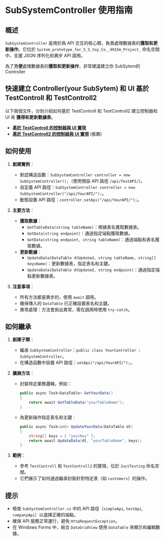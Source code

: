 # SubSystemController 使用指南

## 概述
`SubSystemController` 是用於與 API 交互的核心類，負責處理數據表的**獲取和更新操作**。它位於 `System_prototype_for_S_S_toy_Co__4915m_Project_` 命名空間中，支援 JSON 序列化和異步 API 調用。

為了**方便**處理數據表的**獲取和更新操作**，非常建議建立你 SubSytem的 Controller

## 快速建立 Controller(your SubSytem) 和 UI 基於 TestControll 和 TestControll2 
以下兩個文件，分別介紹如何基於 TestControll 和 TestControll2 建立控制器和 UI 來 **獲得和更新數據表**。
- **[基於 TestControll 的控制器與 UI 實現](Explainations_of_TestControll.md)**
- **[基於 TestControll2 的控制器與 UI 實現](Explainations_of_TestControll2.md)** (推薦)

## 如何使用
1. **創建實例**：
   - 默認構造函數：`SubSystemController controller = new SubSystemController();`（使用預設 API 路徑 `/api/TestAPI/`）。
   - 自定義 API 路徑：`SubSystemController controller = new SubSystemController("/api/YourAPI/");`。
   - 動態設置 API 路徑：`controller.setApi("/api/YourAPI/");`。

2. **主要方法**：
   - **獲取數據**：
     - `GetTableData(string tableName)`：根據表名獲取數據表。
     - `GetData(string endpoint)`：通過指定端點獲取數據。
     - `GetData(string endpoint, string tableName)`：通過端點和表名獲取數據。
   - **更新數據**：
     - `UpdateData(DataTable dtUpdated, string tableName, string[] keysName)`：更新數據表，指定表名和主鍵。
     - `UpdateData(DataTable dtUpdated, string endpoint)`：通過指定端點更新數據表。

3. **注意事項**：
   - 所有方法都是異步的，使用 `await` 調用。
   - 確保傳入的 `DataTable` 已正確設置表名和主鍵。
   - 異常處理：方法會拋出異常，需在調用時使用 `try-catch`。

## 如何繼承
1. **創建子類**：
   - 繼承 `SubSystemController`：`public class YourController : SubSystemController`。
   - 在構造函數中設置 API 路徑：`setApi("/api/YourAPI/");`。

2. **擴展方法**：
   - 封裝特定業務邏輯，例如：
     ```csharp
     public async Task<DataTable> GetYourData()
     {
         return await GetTableData("yourTableName");
     }
     ```
   - 為更新操作指定表名和主鍵：
     ```csharp
     public async Task<int> UpdateYourData(DataTable dt)
     {
         string[] keys = { "yourKey" };
         return await UpdateData(dt, "yourTableName", keys);
     }
     ```

3. **範例**：
   - 參考 `TestControll` 和 `TestControll2` 的實現，位於 `JustTesting` 命名空間。
   - 它們展示了如何通過繼承封裝針對特定表（如 `customers`）的操作。

## 提示
- 檢查 `SubSystemController.cs` 中的 API 路徑（`simpleApi`, `testApi`, `companyApi`）以選擇正確的端點。
- 確保 API 服務正常運行，避免 `HttpRequestException`。
- 在 Windows Forms 中，結合 `DataGridView` 使用 `DataTable` 來顯示和編輯數據。
